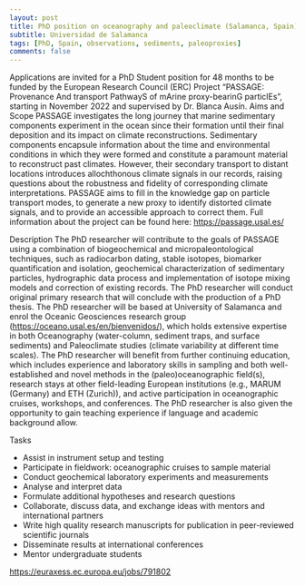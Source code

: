 ```yaml
---
layout: post
title: PhD position on oceanography and paleoclimate (Salamanca, Spain)
subtitle: Universidad de Salamanca 
tags: [PhD, Spain, observations, sediments, paleoproxies]
comments: false
---
```

Applications are invited for a PhD Student position for 48 months to be funded by the European Research Council (ERC) Project “PASSAGE: Provenance And transport PathwayS of mArine proxy-bearinG particlEs”, starting in November 2022 and supervised by Dr. Blanca Ausín. Aims and Scope PASSAGE investigates the long journey that marine sedimentary components experiment in the ocean since their formation until their final deposition and its impact on climate reconstructions. Sedimentary components encapsule information about the time and environmental conditions in which they were formed and constitute a paramount material to reconstruct past climates. However, their secondary transport to distant locations introduces allochthonous climate signals in our records, raising questions about the robustness and fidelity of corresponding climate interpretations. PASSAGE aims to fill in the knowledge gap on particle transport modes, to generate a new proxy to identify distorted climate signals, and to provide an accessible approach to correct them. Full information about the project can be found here: https://passage.usal.es/

Description The PhD researcher will contribute to the goals of PASSAGE using a combination of biogeochemical and micropaleontological techniques, such as radiocarbon dating, stable isotopes, biomarker quantification and isolation, geochemical characterization of sedimentary particles, hydrographic data process and implementation of isotope mixing models and correction of existing records. The PhD researcher will conduct original primary research that will conclude with the production of a PhD thesis. The PhD researcher will be based at University of Salamanca and enrol the Oceanic Geosciences research group (https://oceano.usal.es/en/bienvenidos/), which holds extensive expertise in both Oceanography (water-column, sediment traps, and surface sediments) and Paleoclimate studies (climate variability at different time scales). The PhD researcher will benefit from further continuing education, which includes experience and laboratory skills in sampling and both well-established and novel methods in the (paleo)oceanographic field(s), research stays at other field-leading European institutions (e.g., MARUM (Germany) and ETH (Zurich)), and active participation in oceanographic cruises, workshops, and conferences. The PhD researcher is also given the opportunity to gain teaching experience if language and academic background allow.

Tasks

- Assist in instrument setup and testing 
- Participate in fieldwork: oceanographic cruises to sample material 
- Conduct geochemical laboratory experiments and measurements 
- Analyse and interpret data 
- Formulate additional hypotheses and research questions 
- Collaborate, discuss data, and exchange ideas with mentors and international partners 
- Write high quality research manuscripts for publication in peer-reviewed scientific journals 
- Disseminate results at international conferences 
- Mentor undergraduate students

https://euraxess.ec.europa.eu/jobs/791802
